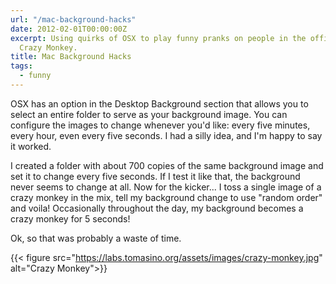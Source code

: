 ```yaml
---
url: "/mac-background-hacks"
date: 2012-02-01T00:00:00Z
excerpt: Using quirks of OSX to play funny pranks on people in the office AKA The
  Crazy Monkey.
title: Mac Background Hacks
tags:
  - funny
---
```


OSX has an option in the Desktop Background section that allows you to
select an entire folder to serve as your background image. You can
configure the images to change whenever you'd like: every five minutes,
every hour, even every five seconds. I had a silly idea, and I'm happy
to say it worked.

I created a folder with about 700 copies of the same background image
and set it to change every five seconds. If I test it like that, the
background never seems to change at all. Now for the kicker... I toss a
single image of a crazy monkey in the mix, tell my background change to
use "random order" and voila! Occasionally throughout the day, my
background becomes a crazy monkey for 5 seconds!

Ok, so that was probably a waste of time.

{{< figure src="https://labs.tomasino.org/assets/images/crazy-monkey.jpg" alt="Crazy Monkey">}}

